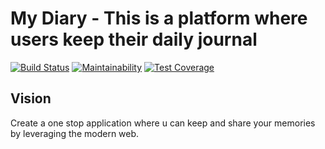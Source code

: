 # My Diary - This is a platform where users keep their daily journal

[![Build Status](https://travis-ci.com/mindsworth/My-Diary-Frontend.svg?branch=develop)](https://travis-ci.com/mindsworth/My-Diary-Frontend)
[![Maintainability](https://api.codeclimate.com/v1/badges/09a8f99a136df7af25ac/maintainability)](https://codeclimate.com/github/mindsworth/My-Diary-Frontend/maintainability)
[![Test Coverage](https://api.codeclimate.com/v1/badges/09a8f99a136df7af25ac/test_coverage)](https://codeclimate.com/github/mindsworth/My-Diary-Frontend/test_coverage)

## Vision

Create a one stop application where u can keep and share your memories
by leveraging the modern web.
